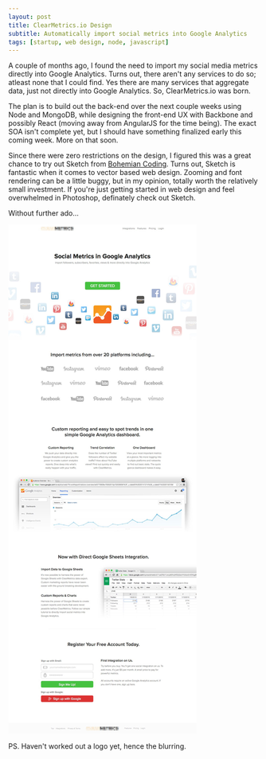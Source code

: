 ```yaml
---
layout: post
title: ClearMetrics.io Design
subtitle: Automatically import social metrics into Google Analytics
tags: [startup, web design, node, javascript]
---
```


A couple of months ago, I found the need to import my social media metrics directly into Google Analytics. Turns out, there aren't any services to do so; atleast none that I could find. Yes there are many services that aggregate data, just not directly into Google Analytics. So, ClearMetrics.io was born.

The plan is to build out the back-end over the next couple weeks using Node and MongoDB, while designing the front-end UX with Backbone and possibly React (moving away from AngularJS for the time being). The exact SOA isn't complete yet, but I should have something finalized early this coming week. More on that soon. 

Since there were zero restrictions on the design, I figured this was a great chance to try out Sketch from [Bohemian Coding](http://bohemiancoding.com/sketch/). Turns out, Sketch is fantastic when it comes to vector based web design. Zooming and font rendering can be a little buggy, but in my opinion, totally worth the relatively small investment. If you're just getting started in web design and feel overwhelmed in Photoshop, definately check out Sketch.

Without further ado...

![ClearMetrics.io Mock-up](/images/clearMetrics_homepage_md.jpg)

PS. Haven't worked out a logo yet, hence the blurring.
